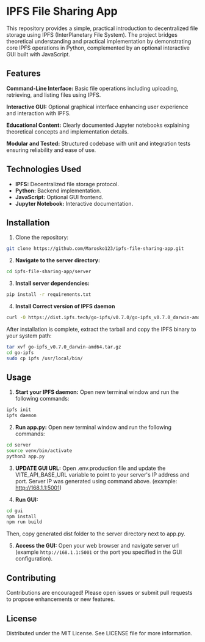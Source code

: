 # IPFS File Sharing App

This repository provides a simple, practical introduction to decentralized file storage using IPFS (InterPlanetary File System). The project bridges theoretical understanding and practical implementation by demonstrating core IPFS operations in Python, complemented by an optional interactive GUI built with JavaScript.


## Features

**Command-Line Interface:** Basic file operations including uploading, retrieving, and listing files using IPFS.

**Interactive GUI:** Optional graphical interface enhancing user experience and interaction with IPFS.

**Educational Content:** Clearly documented Jupyter notebooks explaining theoretical concepts and implementation details.

**Modular and Tested:** Structured codebase with unit and integration tests ensuring reliability and ease of use.



## Technologies Used

- **IPFS:** Decentralized file storage protocol.
- **Python:** Backend implementation.
- **JavaScript:** Optional GUI frontend.
- **Jupyter Notebook:** Interactive documentation.


## Installation

1. Clone the repository:

```bash
git clone https://github.com/Marosko123/ipfs-file-sharing-app.git
```


2. **Navigate to the server directory:**

```bash
cd ipfs-file-sharing-app/server
```


3. **Install server dependencies:**

```bash
pip install -r requirements.txt
```

4. **Install Correct version of IPFS daemon**

```bash
curl -O https://dist.ipfs.tech/go-ipfs/v0.7.0/go-ipfs_v0.7.0_darwin-amd64.tar.gz
```

After installation is complete, extract the tarball and copy the IPFS binary to your system path:
```bash
tar xvf go-ipfs_v0.7.0_darwin-amd64.tar.gz
cd go-ipfs
sudo cp ipfs /usr/local/bin/
```

## Usage

1. **Start your IPFS daemon:**
Open new terminal window and run the following commands:

```bash
ipfs init
ipfs daemon
```

2. **Run app.py:**
Open new terminal window and run the following commands:

```bash
cd server
source venv/bin/activate
python3 app.py
```

3. **UPDATE GUI URL:**
Open .env.production file and update the VITE_API_BASE_URL variable to point to your server's IP address and port.
Server IP was generated using command above. (example: http://168.1.1:5001)

4. **Run GUI:**

```bash
cd gui
npm install
npm run build
```

Then, copy generated dist folder to the server directory next to app.py.

5. **Access the GUI:**
Open your web browser and navigate server url (example `http://168.1.1:5001` or the port you specified in the GUI configuration).

## Contributing

Contributions are encouraged! Please open issues or submit pull requests to propose enhancements or new features.

## License

Distributed under the MIT License. See LICENSE file for more information.

